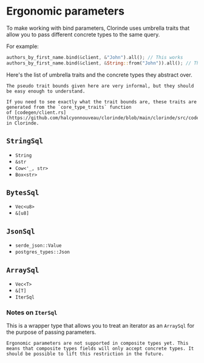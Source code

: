 # Ergonomic parameters
To make working with bind parameters, Clorinde uses umbrella traits that allow you to pass different concrete types to the same query.

For example:
```rust
authors_by_first_name.bind(&client, &"John").all(); // This works
authors_by_first_name.bind(&client, &String::from("John")).all(); // This also works
```

Here's the list of umbrella traits and the concrete types they abstract over.

```admonish
The pseudo trait bounds given here are very informal, but they should be easy enough to understand.

If you need to see exactly what the trait bounds are, these traits are generated from the `core_type_traits` function
of [codegen/client.rs](https://github.com/halcyonnouveau/clorinde/blob/main/clorinde/src/codegen/client.rs) in Clorinde.
```

## `StringSql`
* `String`
* `&str`
* `Cow<'_, str>`
* `Box<str>`

## `BytesSql`
* `Vec<u8>`
* `&[u8]`

## `JsonSql`
* `serde_json::Value`
* `postgres_types::Json`

## `ArraySql`
* `Vec<T>`
* `&[T]`
* `IterSql`

### Notes on `IterSql`
This is a wrapper type that allows you to treat an iterator as an `ArraySql` for the purpose of passing parameters.

```admonish note
Ergonomic parameters are not supported in composite types yet. This means that composite types fields will only accept concrete types. It should be possible to lift this restriction in the future.
```
